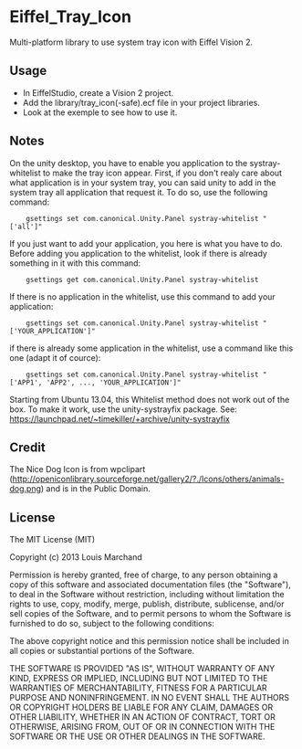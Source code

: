 Eiffel_Tray_Icon
================

Multi-platform library to use system tray icon with Eiffel Vision 2. 

Usage
-----

 - In EiffelStudio, create a Vision 2 project.
 - Add the library/tray_icon(-safe).ecf file in your project libraries.
 - Look at the exemple to see how to use it.

Notes
-----

On the unity desktop, you have to enable you application to the systray-whitelist to make the tray icon appear.
First, if you don't realy care about what application is in your system tray, you can said unity to 
add in the system tray all application that request it. To do so, use the following command:

		gsettings set com.canonical.Unity.Panel systray-whitelist "['all']"

If you just want to add your application, you here is what you have to do.
Before adding you application to the whitelist, look if there is already something in it with this command:

		gsettings get com.canonical.Unity.Panel systray-whitelist

If there is no application in the whitelist, use this command to add your application:

		gsettings set com.canonical.Unity.Panel systray-whitelist "['YOUR_APPLICATION']"

if there is already some application in the whitelist, use a command like this one (adapt it of cource):

		gsettings set com.canonical.Unity.Panel systray-whitelist "['APP1', 'APP2', ..., 'YOUR_APPLICATION']"

Starting from Ubuntu 13.04, this Whitelist method does not work out of the box. To make it work, use the 
unity-systrayfix package. See: https://launchpad.net/~timekiller/+archive/unity-systrayfix

Credit
------

The Nice Dog Icon is from wpclipart (http://openiconlibrary.sourceforge.net/gallery2/?./Icons/others/animals-dog.png) and
is in the Public Domain.

License
-------

The MIT License (MIT)

Copyright (c) 2013 Louis Marchand

Permission is hereby granted, free of charge, to any person obtaining a copy of
this software and associated documentation files (the "Software"), to deal in
the Software without restriction, including without limitation the rights to
use, copy, modify, merge, publish, distribute, sublicense, and/or sell copies of
the Software, and to permit persons to whom the Software is furnished to do so,
subject to the following conditions:

The above copyright notice and this permission notice shall be included in all
copies or substantial portions of the Software.

THE SOFTWARE IS PROVIDED "AS IS", WITHOUT WARRANTY OF ANY KIND, EXPRESS OR
IMPLIED, INCLUDING BUT NOT LIMITED TO THE WARRANTIES OF MERCHANTABILITY, FITNESS
FOR A PARTICULAR PURPOSE AND NONINFRINGEMENT. IN NO EVENT SHALL THE AUTHORS OR
COPYRIGHT HOLDERS BE LIABLE FOR ANY CLAIM, DAMAGES OR OTHER LIABILITY, WHETHER
IN AN ACTION OF CONTRACT, TORT OR OTHERWISE, ARISING FROM, OUT OF OR IN
CONNECTION WITH THE SOFTWARE OR THE USE OR OTHER DEALINGS IN THE SOFTWARE.

